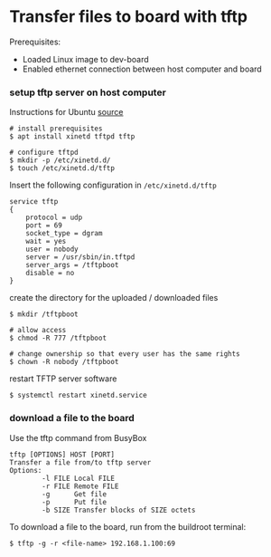# Transfer files to board with tftp

Prerequisites:
- Loaded Linux image to dev-board
- Enabled ethernet connection between host computer and board

### setup tftp server on host computer

Instructions for Ubuntu [source](https://www.addictivetips.com/ubuntu-linux-tips/set-up-a-tftp-server-on-ubuntu-server/)
```
# install prerequisites
$ apt install xinetd tftpd tftp

# configure tftpd
$ mkdir -p /etc/xinetd.d/
$ touch /etc/xinetd.d/tftp

```
Insert the following configuration in `/etc/xinetd.d/tftp`

```
service tftp
{
    protocol = udp
    port = 69
    socket_type = dgram
    wait = yes
    user = nobody
    server = /usr/sbin/in.tftpd
    server_args = /tftpboot
    disable = no
}
```

create the directory for the uploaded / downloaded files
```
$ mkdir /tftpboot

# allow access 
$ chmod -R 777 /tftpboot

# change ownership so that every user has the same rights
$ chown -R nobody /tftpboot

```

restart TFTP server software
```
$ systemctl restart xinetd.service
```

### download a file to the board

Use the tftp command from BusyBox
```
tftp [OPTIONS] HOST [PORT]
Transfer a file from/to tftp server
Options:
        -l FILE Local FILE
        -r FILE Remote FILE
        -g      Get file
        -p      Put file
        -b SIZE Transfer blocks of SIZE octets
```

To download a file to the board, run from the buildroot terminal: 
```
$ tftp -g -r <file-name> 192.168.1.100:69 
```

